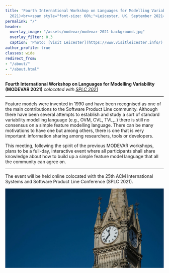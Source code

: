 ```yaml
---
title: 'Fourth International Workshop on Languages for Modelling Variability (MODEVAR
  2021)<br><span style="font-size: 60%;">Leicester, UK. September 2021</span>'
permalink: "/"
header:
  overlay_image: "/assets/modevar/modevar-2021-background.jpg"
  overlay_filter: 0.3
  caption: 'Photo: [Visit Leicester](https://www.visitleicester.info/)'
author_profile: true
classes: wide
redirect_from:
- "/about/"
- "/about.html"
---
```


**Fourth International Workshop on Languages for Modelling Variability (MODEVAR 2021)**
*colocated with [SPLC 2021](http://splc2021.net)*

---

Feature models were invented in 1990 and have been recognised as one of the main contributions to the Software Product Line community. Although there have been several attempts to establish and study a sort of standard variability modelling language (e.g., OVM, CVL, TVL,..) there is still no consensus on a simple feature modelling language. There can be many motivations to have one but among others, there is one that is very important: information sharing among researchers, tools or developers. 

This meeting, following the spirit of the previous MODEVAR workshops, plans to be a full-day, interactive event where all participants shall share knowledge about how to build up a simple feature model language that all the community can agree on.

---
The event will be held online colocated with the 25th ACM International Systems and Software Product Line Conference (SPLC 2021).

![MODEVAR will be at Leicester](/assets/modevar/modevar-2021-background.jpg "MODEVAR will be at Leicester")

